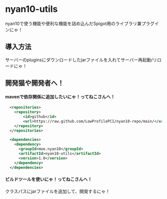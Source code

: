 # nyan10-utils
nyan10で使う機能や便利な機能を詰め込んだSpigot用のライブラリ兼プラグインにゃ！
## 導入方法
サーバーのpluginsにダウンロードしたjarファイルを入れてサーバー再起動/リロードにゃ！
## 開発猫や開発者へ！
#### mavenで依存関係に追加したいにゃ！ってねこさんへ！
```xml
  <repositories>
    <repository>
        <id>github</id>
        <url>https://raw.github.com/LowProfilePCI/nyan10-repo/main/</url>
    </repository>
  </repositories>
  
  <dependencies>
    <dependency>
      <groupId>moe.nyan10</groupId>
      <artifactId>nyan10-utils</artifactId>
      <version>1.0</version>
    </dependency>
  </dependencies>
```
#### ビルドツールを使いにゃ！ってねこさんへ！
クラスパスにjarファイルを追加して、開発するにゃ！
